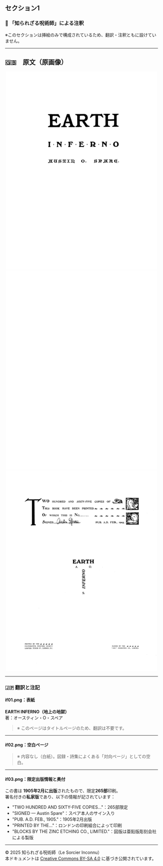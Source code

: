## セクション1

### 🐌 「知られざる呪術師」による注釈

※このセクションは挿絵のみで構成されているため、翻訳・注釈ともに設けていません。

---

## 🇬🇧　原文（原画像）

<div align="center">
 <img src="if01.png" width="500"><br>
 <img src="if02.png" width="500"><br>
 <img src="if03.png" width="500"><br>
</div>

---

### 🇯🇵 翻訳と注記

#### if01.png：表紙

**EARTH INFERNO（地上の地獄）**  
著：オースティン・O・スペア

> ※ このページはタイトルページのため、翻訳は不要です。

---

#### if02.png：空白ページ

> ※ 内容なし（白紙）。図録・詩集によくある「対向ページ」としての空白。

---

#### if03.png：限定出版情報と奥付

この書は **1905年2月に出版**されたもので、限定**265部**印刷。  
署名付きの**私家版**であり、以下の情報が記されています：

- "TWO HUNDRED AND SIXTY-FIVE COPIES..."：265部限定
- "SIGNED — Austin Spare"：スペア本人のサイン入り
- "PUB. A.D. FEB., 1905."：1905年2月出版
- "PRINTED BY THE..."：ロンドンの印刷組合によって印刷
- "BLOCKS BY THE ZINC ETCHING CO., LIMITED."：図版は亜鉛版彫刻会社による製版

---

© 2025 知られざる呪術師（Le Sorcier Inconnu）  
本ドキュメントは [Creative Commons BY-SA 4.0](https://creativecommons.org/licenses/by-sa/4.0/deed.ja) に基づき公開されています。
